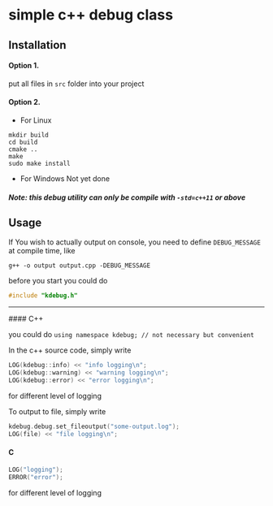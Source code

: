 simple c++ debug class
======================

## Installation

#### Option 1.
put all files in `src` folder into your project

#### Option 2.
* For Linux

```shell
mkdir build
cd build
cmake ..
make
sudo make install
```

* For Windows
Not yet done

##### Note: this debug utility can only be compile with `-std=c++11` or above


## Usage
If You wish to actually output on console, you need to define `DEBUG_MESSAGE` at compile time, like
```shell
g++ -o output output.cpp -DEBUG_MESSAGE
```

before you start you could do
```cpp
#include "kdebug.h"

```

<hr>
#### C++

you could do `using namespace kdebug; // not necessary but convenient`

In the c++ source code, simply write

```cpp
LOG(kdebug::info) << "info logging\n";
LOG(kdebug::warning) << "warning logging\n";
LOG(kdebug::error) << "error logging\n";
```
for different level of logging

To output to file, simply write
```cpp
kdebug.debug.set_fileoutput("some-output.log");
LOG(file) << "file logging\n";
```

#### C

```c
LOG("logging");
ERROR("error");
```
for different level of logging
